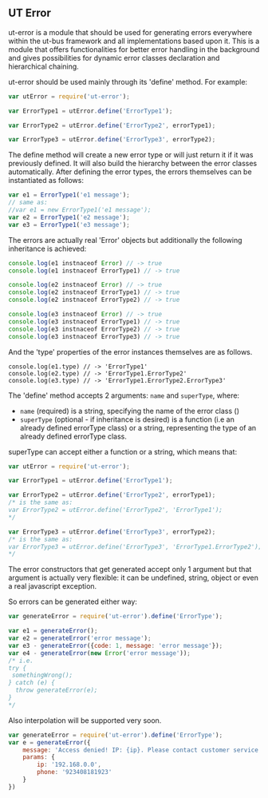 ## UT Error

ut-error is a module that should be used for generating errors everywhere within the ut-bus framework and all implementations based upon it. This is a module that offers functionalities for better error handling in the background and gives possibilities for dynamic error classes declaration and hierarchical chaining.


ut-error should be used mainly through its 'define' method. For example:

```js
var utError = require('ut-error');

var ErrorType1 = utError.define('ErrorType1');

var ErrorType2 = utError.define('ErrorType2', errorType1);

var ErrorType3 = utError.define('ErrorType3', errorType2);

```
The define method will create a new error type or will just return it if it was previously defined. It will also build the hierarchy between the error classes automatically.
After defining the error types, the errors themselves can be instantiated as follows:

```js
var e1 = ErrorType1('e1 message'); 
// same as: 
//var e1 = new ErrorType1('e1 message');
var e2 = ErrorType1('e2 message');
var e3 = ErrorType1('e3 message');
```

The errors are actually real 'Error' objects but additionally the following inheritance is achieved:

```js
console.log(e1 instnaceof Error) // -> true
console.log(e1 instnaceof ErrorType1) // -> true 

console.log(e2 instnaceof Error) // -> true
console.log(e2 instnaceof ErrorType1) // -> true 
console.log(e2 instnaceof ErrorType2) // -> true 

console.log(e3 instnaceof Error) // -> true
console.log(e3 instnaceof ErrorType1) // -> true 
console.log(e3 instnaceof ErrorType2) // -> true 
console.log(e3 instnaceof ErrorType3) // -> true 
```

And the 'type' properties of the error instances themselves are as follows.
```
console.log(e1.type) // -> 'ErrorType1'
console.log(e2.type) // -> 'ErrorType1.ErrorType2'
console.log(e3.type) // -> 'ErrorType1.ErrorType2.ErrorType3'
```

The 'define' method accepts 2 arguments: `name` and `superType`, where:
 - `name` (required) is a string, specifying the name of the error class ()
 - `superType` (optional - if inheritance is desired) is a function (i.e an already defined errorType class) or a string, representing the type of an already defined errorType class.

superType can accept either a function or a string, which means that:
```js
var utError = require('ut-error');

var ErrorType1 = utError.define('ErrorType1');

var ErrorType2 = utError.define('ErrorType2', errorType1);
/* is the same as:
var ErrorType2 = utError.define('ErrorType2', 'ErrorType1');
*/

var ErrorType3 = utError.define('ErrorType3', errorType2);
/* is the same as:
var ErrorType3 = utError.define('ErrorType3', 'ErrorType1.ErrorType2');
*/
```

The error constructors that get generated accept only 1 argument but that argument is actually very flexible: it can be undefined, string, object or even a real javascript exception.

So errors can be generated either way:
```js
var generateError = require('ut-error').define('ErrorType');

var e1 = generateError();
var e2 = generateError('error message');
var e3 - generateError({code: 1, message: 'error message'});
var e4 - generateError(new Error('error message'));
/* i.e.
try {
 somethingWrong();
} catch (e) {
  throw generateError(e);
}
*/
```

Also interpolation will be supported very soon.
```js
var generateError = require('ut-error').define('ErrorType');
var e = generateError({
    message: 'Access denied! IP: {ip}. Please contact customer service at: {phone}',
    params: {
        ip: '192.168.0.0',
        phone: '923408181923'
    }
})
```